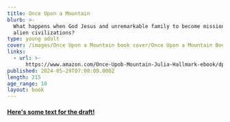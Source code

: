 ```yaml
---
title: Once Upon a Mountain
blurb: >-
  What happens when God Jesus and unremarkable family to become missionaries to
  alien civilizations?
type: young adult
cover: /images/Once Upon a Mountain book cover/Once Upon a Mountain Book Cover.jpg
links:
  - url: >-
      https://www.amazon.com/Once-Upob-Mountain-Julia-Hallmark-ebook/dp/BOD92XPPL/ref=sr11?dib=eyJ2ljoiMSJ9.7ELOFD8UxFAcQhho1zqw.msWLuF6sFfla5H6RnnD03csv5kTxlfisBYLCvVUrA&dibtag=se&keywords=9798887516820&qid=1724692689&sr=8-1
published: 2024-05-29T07:00:00.000Z
length: 215
age_range: 10
layout: book
---
```


#### [Here's some text for the draft!](https://www.amazon.com/Once-Upon-Mountain-Julia-Hallmark-ebook/dp/B0D92xppl6/ref=sr11?dib=eyj2ljoiMSJ9.7ELOFD8UxFAcQhHBho1zqw.msWLuF6sFfla5H6RnnD03csv5kTxlfisBYLCvVUrA\&dib=tag=se\&keywords=9798887516820\&qid=17246926892689\&sr=8-1 "Once Upon a Mountain")
